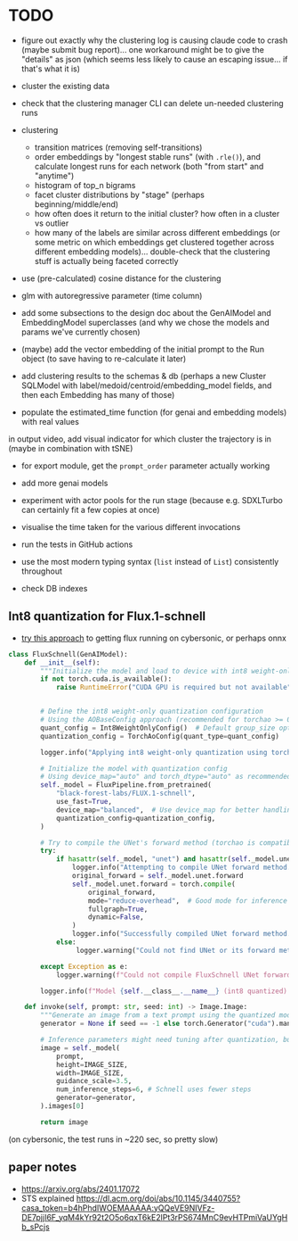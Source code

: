 # TODO

- figure out exactly why the clustering log is causing claude code to crash
  (maybe submit bug report)... one workaround might be to give the "details" as
  json (which seems less likely to cause an escaping issue... if that's what it
  is)

- cluster the existing data

- check that the clustering manager CLI can delete un-needed clustering runs

- clustering

  - transition matrices (removing self-transitions)
  - order embeddings by "longest stable runs" (with `.rle()`), and calculate
    longest runs for each network (both "from start" and "anytime")
  - histogram of top_n bigrams
  - facet cluster distributions by "stage" (perhaps beginning/middle/end)
  - how often does it return to the initial cluster? how often in a cluster vs
    outlier
  - how many of the labels are similar across different embeddings (or some
    metric on which embeddings get clustered together across different embedding
    models)... double-check that the clustering stuff is actually being faceted
    correctly

- use (pre-calculated) cosine distance for the clustering

- glm with autoregressive parameter (time column)

- add some subsections to the design doc about the GenAIModel and EmbeddingModel
  superclasses (and why we chose the models and params we've currently chosen)

- (maybe) add the vector embedding of the initial prompt to the Run object (to
  save having to re-calculate it later)

- add clustering results to the schemas & db (perhaps a new Cluster SQLModel
  with label/medoid/centroid/embedding_model fields, and then each Embedding has
  many of those)

- populate the estimated_time function (for genai and embedding models) with
  real values

in output video, add visual indicator for which cluster the trajectory is in
(maybe in combination with tSNE)

- for export module, get the `prompt_order` parameter actually working

- add more genai models

- experiment with actor pools for the run stage (because e.g. SDXLTurbo can
  certainly fit a few copies at once)

- visualise the time taken for the various different invocations

- run the tests in GitHub actions

- use the most modern typing syntax (`list` instead of `List`) consistently
  throughout

- check DB indexes

## Int8 quantization for Flux.1-schnell

- [try this approach](https://gist.github.com/sayakpaul/e1f28e86d0756d587c0b898c73822c47)
  to getting flux running on cybersonic, or perhaps onnx

```python
class FluxSchnell(GenAIModel):
    def __init__(self):
        """Initialize the model and load to device with int8 weight-only quantization."""
        if not torch.cuda.is_available():
            raise RuntimeError("CUDA GPU is required but not available")


        # Define the int8 weight-only quantization configuration
        # Using the AOBaseConfig approach (recommended for torchao >= 0.10.0)
        quant_config = Int8WeightOnlyConfig()  # Default group_size optimizes for balance, good for VRAM
        quantization_config = TorchAoConfig(quant_type=quant_config)

        logger.info("Applying int8 weight-only quantization using torchao.")

        # Initialize the model with quantization config
        # Using device_map="auto" and torch_dtype="auto" as recommended with quantization
        self._model = FluxPipeline.from_pretrained(
            "black-forest-labs/FLUX.1-schnell",
            use_fast=True,
            device_map="balanced",  # Use device_map for better handling with quantization
            quantization_config=quantization_config,
        )

        # Try to compile the UNet's forward method (torchao is compatible with torch.compile)
        try:
            if hasattr(self._model, "unet") and hasattr(self._model.unet, "forward"):
                logger.info("Attempting to compile UNet forward method...")
                original_forward = self._model.unet.forward
                self._model.unet.forward = torch.compile(
                    original_forward,
                    mode="reduce-overhead",  # Good mode for inference speedup
                    fullgraph=True,
                    dynamic=False,
                )
                logger.info("Successfully compiled UNet forward method.")
            else:
                 logger.warning("Could not find UNet or its forward method for compilation.")

        except Exception as e:
            logger.warning(f"Could not compile FluxSchnell UNet forward method: {e}")

        logger.info(f"Model {self.__class__.__name__} (int8 quantized) loaded successfully")

    def invoke(self, prompt: str, seed: int) -> Image.Image:
        """Generate an image from a text prompt using the quantized model"""
        generator = None if seed == -1 else torch.Generator("cuda").manual_seed(seed)

        # Inference parameters might need tuning after quantization, but start with original values
        image = self._model(
            prompt,
            height=IMAGE_SIZE,
            width=IMAGE_SIZE,
            guidance_scale=3.5,
            num_inference_steps=6, # Schnell uses fewer steps
            generator=generator,
        ).images[0]

        return image
```

(on cybersonic, the test runs in ~220 sec, so pretty slow)

## paper notes

- https://arxiv.org/abs/2401.17072
- STS explained
  https://dl.acm.org/doi/abs/10.1145/3440755?casa_token=b4hPhdIWOEMAAAAA:yQQeVE9NIVFz-DE7pjjI6F_yqM4kYr92t2O5o6qxT6kE2lPt3rPS674MnC9evHTPmiVaUYgHb_sPcjs
